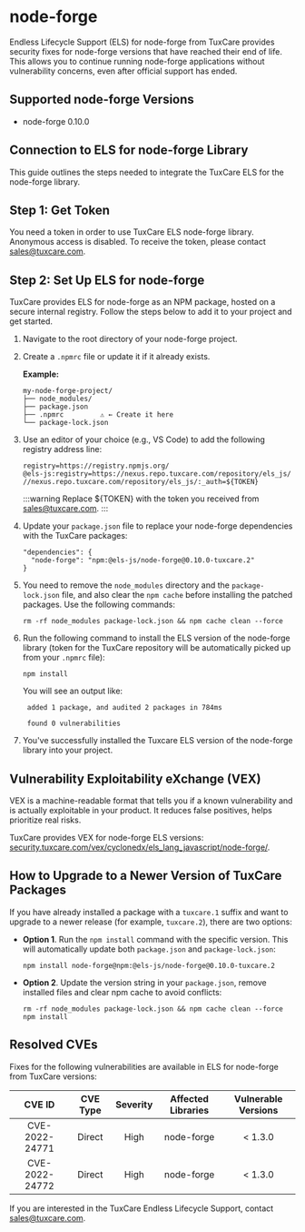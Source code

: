 # node-forge

Endless Lifecycle Support (ELS) for node-forge from TuxCare provides security fixes for node-forge versions that have reached their end of life. This allows you to continue running node-forge applications without vulnerability concerns, even after official support has ended.

## Supported node-forge Versions

* node-forge 0.10.0

## Connection to ELS for node-forge Library

This guide outlines the steps needed to integrate the TuxCare ELS for the node-forge library.

## Step 1: Get Token

You need a token in order to use TuxCare ELS node-forge library. Anonymous access is disabled. To receive the token, please contact [sales@tuxcare.com](mailto:sales@tuxcare.com).

## Step 2: Set Up ELS for node-forge

TuxCare provides ELS for node-forge as an NPM package, hosted on a secure internal registry. Follow the steps below to add it to your project and get started.

1. Navigate to the root directory of your node-forge project.
2. Create a `.npmrc` file or update it if it already exists.

   **Example:**

   ```text
   my-node-forge-project/
   ├── node_modules/
   ├── package.json
   ├── .npmrc         ⚠️ ← Create it here
   └── package-lock.json
   ```

3. Use an editor of your choice (e.g., VS Code) to add the following registry address line:

   <CodeWithCopy>

   ```text
   registry=https://registry.npmjs.org/
   @els-js:registry=https://nexus.repo.tuxcare.com/repository/els_js/
   //nexus.repo.tuxcare.com/repository/els_js/:_auth=${TOKEN}
   ```

   </CodeWithCopy>

   :::warning
   Replace ${TOKEN} with the token you received from [sales@tuxcare.com](mailto:sales@tuxcare.com).
   :::

4. Update your `package.json` file to replace your node-forge dependencies with the TuxCare packages:

   <CodeWithCopy>

   ```text
   "dependencies": {
     "node-forge": "npm:@els-js/node-forge@0.10.0-tuxcare.2"
   }
   ```

   </CodeWithCopy>

5. You need to remove the `node_modules` directory and the `package-lock.json` file, and also clear the `npm cache` before installing the patched packages. Use the following commands:
   
   <CodeWithCopy>

   ```text
   rm -rf node_modules package-lock.json && npm cache clean --force
   ```

   </CodeWithCopy>

6. Run the following command to install the ELS version of the node-forge library (token for the TuxCare repository will be automatically picked up from your `.npmrc` file):

   <CodeWithCopy>

   ```text
   npm install
   ```

   </CodeWithCopy>

   You will see an output like:

   ```text
    added 1 package, and audited 2 packages in 784ms
    
    found 0 vulnerabilities
   ```

7. You've successfully installed the Tuxcare ELS version of the node-forge library into your project.

## Vulnerability Exploitability eXchange (VEX) 

VEX is a machine-readable format that tells you if a known vulnerability and is actually exploitable in your product. It reduces false positives, helps prioritize real risks.

TuxCare provides VEX for node-forge ELS versions: [security.tuxcare.com/vex/cyclonedx/els_lang_javascript/node-forge/](https://security.tuxcare.com/vex/cyclonedx/els_lang_javascript/node-forge/).

## How to Upgrade to a Newer Version of TuxCare Packages

If you have already installed a package with a `tuxcare.1` suffix and want to upgrade to a newer release (for example, `tuxcare.2`), there are two options:

* **Option 1**. Run the `npm install` command with the specific version. This will automatically update both `package.json` and `package-lock.json`:

  <CodeWithCopy>

  ```text
  npm install node-forge@npm:@els-js/node-forge@0.10.0-tuxcare.2
  ```

  </CodeWithCopy>

* **Option 2**. Update the version string in your `package.json`, remove installed files and clear npm cache to avoid conflicts:

  <CodeWithCopy>

  ```text
  rm -rf node_modules package-lock.json && npm cache clean --force
  npm install
  ```

  </CodeWithCopy>

## Resolved CVEs

Fixes for the following vulnerabilities are available in ELS for node-forge from TuxCare versions:

| CVE ID         | CVE Type | Severity | Affected Libraries | Vulnerable Versions |
| :------------: | :------: |:--------:|:------------------:| :----------------: |
| CVE-2022-24771 | Direct   | High     | node-forge        | < 1.3.0           |
| CVE-2022-24772 | Direct   | High     | node-forge        | < 1.3.0           |

If you are interested in the TuxCare Endless Lifecycle Support, contact [sales@tuxcare.com](mailto:sales@tuxcare.com).
